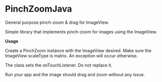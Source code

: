 # PinchZoomJava
General purpose pinch-zoom &amp; drag for ImageView.

Simple library that implements pinch-zoom for images using the ImageView.

**Usage**

Create a PinchZoom instance with the ImageView desired.
Make sure the ImageView scaleType is matrix. An exception will occur otherwise.

The class sets the onTouchListener. Do not replace it.

Run your app and the image should drag and zoom without any issue.
